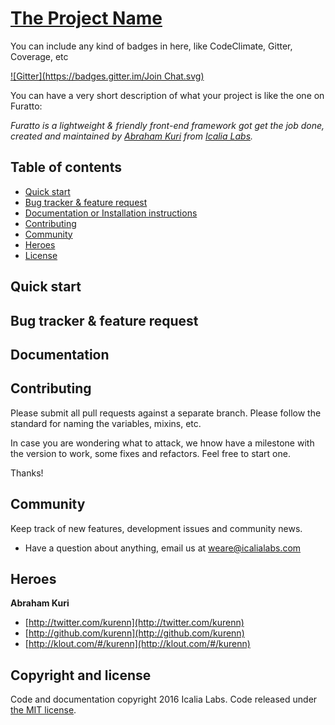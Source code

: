 # [The Project Name](https://github.com/IcaliaLabs/the_project_name)

You can include any kind of badges in here, like CodeClimate, Gitter, Coverage, etc

[![Gitter](https://badges.gitter.im/Join Chat.svg)](https://gitter.im/IcaliaLabs/furatto?utm_source=badge&utm_medium=badge&utm_campaign=pr-badge&utm_content=badge)

You can have a very short description of what your project is like the one on Furatto:

*Furatto is a lightweight & friendly front-end framework got get the job done, created and maintained by [Abraham Kuri](https://twitter.com/kurenn) from [Icalia Labs](http://twitter.com/icalialabs).*


## Table of contents
- [Quick start](#quick-start)
- [Bug tracker & feature request](#bug-tracker-&-feature-request)
- [Documentation or Installation instructions](#documentation)
- [Contributing](#contributing)
- [Community](#community)
- [Heroes](#heroes)
- [License](#license)

## Quick start


## Bug tracker & feature request


## Documentation


## Contributing

Please submit all pull requests against a separate branch. Please follow the standard for naming the variables, mixins, etc.

In case you are wondering what to attack, we hnow have a milestone with the version to work, some fixes and refactors. Feel free to start one.

Thanks!

## Community

Keep track of new features, development issues and community news.

* Have a question about anything, email us at weare@icalialabs.com


## Heroes

**Abraham Kuri**

+ [http://twitter.com/kurenn](http://twitter.com/kurenn)
+ [http://github.com/kurenn](http://github.com/kurenn)
+ [http://klout.com/#/kurenn](http://klout.com/#/kurenn)


## Copyright and license

Code and documentation copyright 2016 Icalia Labs. Code released under [the MIT license](LICENSE).
